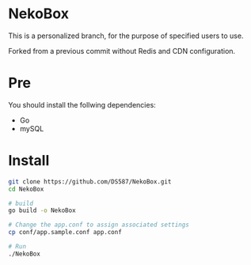 # NekoBox

This is a personalized branch, for the purpose of specified users to use.

Forked from a previous commit without Redis and CDN configuration. 

# Pre
You should install the follwing dependencies:
- Go
- mySQL

# Install

```bash
git clone https://github.com/DS587/NekoBox.git
cd NekoBox

# build
go build -o NekoBox

# Change the app.conf to assign associated settings
cp conf/app.sample.conf app.conf

# Run
./NekoBox
```
